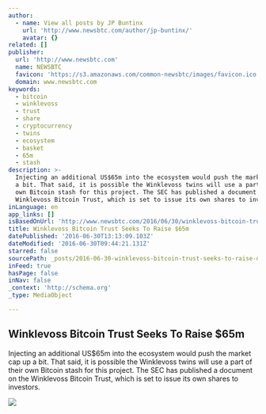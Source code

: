 ```yaml
---
author:
  - name: View all posts by JP Buntinx
    url: 'http://www.newsbtc.com/author/jp-buntinx/'
    avatar: {}
related: []
publisher:
  url: 'http://www.newsbtc.com'
  name: NEWSBTC
  favicon: 'https://s3.amazonaws.com/common-newsbtc/images/favicon.ico'
  domain: www.newsbtc.com
keywords:
  - bitcoin
  - winklevoss
  - trust
  - share
  - cryptocurrency
  - twins
  - ecosystem
  - basket
  - 65m
  - stash
description: >-
  Injecting an additional US$65m into the ecosystem would push the market cap up
  a bit. That said, it is possible the Winklevoss twins will use a part of their
  own Bitcoin stash for this project. The SEC has published a document on the
  Winklevoss Bitcoin Trust, which is set to issue its own shares to investors.
inLanguage: en
app_links: []
isBasedOnUrl: 'http://www.newsbtc.com/2016/06/30/winklevoss-bitcoin-trust-seeks-raise-65m/'
title: Winklevoss Bitcoin Trust Seeks To Raise $65m
datePublished: '2016-06-30T13:13:09.103Z'
dateModified: '2016-06-30T09:44:21.131Z'
starred: false
sourcePath: _posts/2016-06-30-winklevoss-bitcoin-trust-seeks-to-raise-dollar65m.md
inFeed: true
hasPage: false
inNav: false
_context: 'http://schema.org'
_type: MediaObject

---
```

<article style=""><h1>Winklevoss Bitcoin Trust Seeks To Raise $65m</h1><p>Injecting an additional US$65m into the ecosystem would push the market cap up a bit. That said, it is possible the Winklevoss twins will use a part of their own Bitcoin stash for this project. The SEC has published a document on the Winklevoss Bitcoin Trust, which is set to issue its own shares to investors.</p><img src="http://s3.amazonaws.com/main-newsbtc-images/2016/06/30083937/shutterstock_212792899.jpg" /></article>